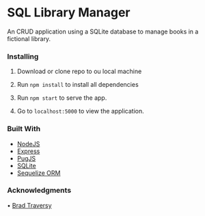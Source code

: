 # SQL Library Manager

An CRUD application using a SQLite database to manage books in a fictional library.

### Installing

1. Download or clone repo to ou local machine

2. Run `npm install` to install all dependencies

3. Run `npm start` to serve the app.

4. Go to `localhost:5000` to view the application.

### Built With

- [NodeJS](https://nodejs.org/en/)
- [Express](https://expressjs.com/)
- [PugJS](https://pugjs.org/api/getting-started.html)
- [SQLite](https://www.sqlite.org/index.html)
- [Sequelize ORM](https://sequelize.readthedocs.io/en/v3/)

### Acknowledgments

• [Brad Traversy](https://www.youtube.com/watch?v=bOHysWYMZM0)
